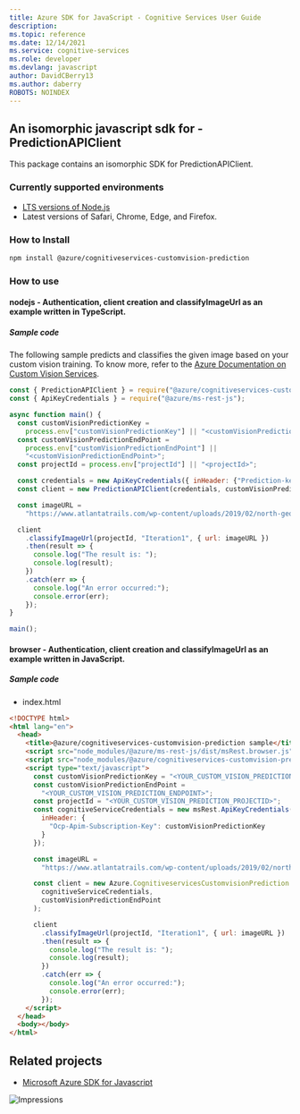```yaml
---
title: Azure SDK for JavaScript - Cognitive Services User Guide
description: 
ms.topic: reference
ms.date: 12/14/2021
ms.service: cognitive-services
ms.role: developer
ms.devlang: javascript
author: DavidCBerry13
ms.author: daberry
ROBOTS: NOINDEX
---
```

## An isomorphic javascript sdk for - PredictionAPIClient

This package contains an isomorphic SDK for PredictionAPIClient.

### Currently supported environments

- [LTS versions of Node.js](https://nodejs.org/about/releases/)
- Latest versions of Safari, Chrome, Edge, and Firefox.

### How to Install

```bash
npm install @azure/cognitiveservices-customvision-prediction
```

### How to use

#### nodejs - Authentication, client creation and classifyImageUrl as an example written in TypeScript.

##### Sample code
The following sample predicts and classifies the given image based on your custom vision training. To know more, refer to the [Azure Documentation on Custom Vision Services](https://docs.microsoft.com/azure/cognitive-services/custom-vision-service/home).

```javascript
const { PredictionAPIClient } = require("@azure/cognitiveservices-customvision-prediction");
const { ApiKeyCredentials } = require("@azure/ms-rest-js");

async function main() {
  const customVisionPredictionKey =
    process.env["customVisionPredictionKey"] || "<customVisionPredictionKey>";
  const customVisionPredictionEndPoint =
    process.env["customVisionPredictionEndPoint"] ||
    "<customVisionPredictionEndPoint>";
  const projectId = process.env["projectId"] || "<projectId>";

  const credentials = new ApiKeyCredentials({ inHeader: {"Prediction-key": customVisionPredictionKey } });
  const client = new PredictionAPIClient(credentials, customVisionPredictionEndPoint);

  const imageURL =
    "https://www.atlantatrails.com/wp-content/uploads/2019/02/north-georgia-waterfalls-1024x683.jpg";

  client
    .classifyImageUrl(projectId, "Iteration1", { url: imageURL })
    .then(result => {
      console.log("The result is: ");
      console.log(result);
    })
    .catch(err => {
      console.log("An error occurred:");
      console.error(err);
    });
}

main();
```

#### browser - Authentication, client creation and classifyImageUrl  as an example written in JavaScript.

##### Sample code

- index.html
```html
<!DOCTYPE html>
<html lang="en">
  <head>
    <title>@azure/cognitiveservices-customvision-prediction sample</title>
    <script src="node_modules/@azure/ms-rest-js/dist/msRest.browser.js"></script>
    <script src="node_modules/@azure/cognitiveservices-customvision-prediction/dist/cognitiveservices-customvision-prediction.js"></script>
    <script type="text/javascript">
      const customVisionPredictionKey = "<YOUR_CUSTOM_VISION_PREDICTION_KEY>";
      const customVisionPredictionEndPoint =
        "<YOUR_CUSTOM_VISION_PREDICTION_ENDPOINT>";
      const projectId = "<YOUR_CUSTOM_VISION_PREDICTION_PROJECTID>";
      const cognitiveServiceCredentials = new msRest.ApiKeyCredentials({
        inHeader: {
          "Ocp-Apim-Subscription-Key": customVisionPredictionKey
        }
      });

      const imageURL =
        "https://www.atlantatrails.com/wp-content/uploads/2019/02/north-georgia-waterfalls-1024x683.jpg";

      const client = new Azure.CognitiveservicesCustomvisionPrediction.PredictionAPIClient(
        cognitiveServiceCredentials,
        customVisionPredictionEndPoint
      );

      client
        .classifyImageUrl(projectId, "Iteration1", { url: imageURL })
        .then(result => {
          console.log("The result is: ");
          console.log(result);
        })
        .catch(err => {
          console.log("An error occurred:");
          console.error(err);
        });
    </script>
  </head>
  <body></body>
</html>
```

## Related projects

- [Microsoft Azure SDK for Javascript](https://github.com/Azure/azure-sdk-for-js)

![Impressions](https://azure-sdk-impressions.azurewebsites.net/api/impressions/azure-sdk-for-js%2Fsdk%2Fcognitiveservices%2Fcognitiveservices-customvision-prediction%2FREADME.png)
